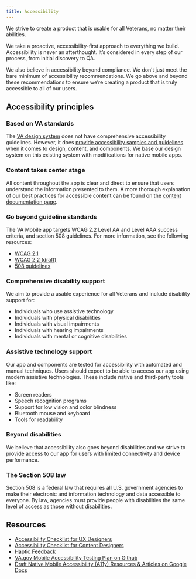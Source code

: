 ```yaml
---
title: Accessibility
---
```


We strive to create a product that is usable for all Veterans, no matter their abilities.

We take a proactive, accessibility-first approach to everything we build. Accessibility is never an afterthought. It’s considered in every step of our process, from initial discovery to QA.

We also believe in accessibility beyond compliance. We don’t just meet the bare minimum of accessibility recommendations. We go above and beyond these recommendations to ensure we’re creating a product that is truly accessible to all of our users.


## Accessibility principles


### Based on VA standards

The [VA design system](https://design.va.gov/) does not have comprehensive accessibility guidelines. However, it does [provide accessibility samples and guidelines](https://department-of-veterans-affairs.github.io/va-mobile-app/docs/UX/Foundations/Accessibility#:~:text=provide%20accessibility%20samples%20and%20guidelines) when it comes to design, content, and components. We base our design system on this existing system with modifications for native mobile apps.


### Content takes center stage

All content throughout the app is clear and direct to ensure that users understand the information presented to them. A more thorough explanation of our best practices for accessible content can be found on the [content documentation page](https://department-of-veterans-affairs.github.io/va-mobile-app/docs/UX/Foundations/Content).


### Go beyond guideline standards

The VA Mobile app targets WCAG 2.2 Level AA and Level AAA success criteria, and section 508 guidelines. For more information, see the following resources:

- [WCAG 2.1](https://www.w3.org/TR/WCAG21/)
- [WCAG 2.2 (draft)](https://www.w3.org/TR/WCAG22/)
- [508 guidelines](https://www.access-board.gov/ict/#508-chapter-1-application-and-administration)


### Comprehensive disability support

We aim to provide a usable experience for all Veterans and include disability support for:

- Individuals who use assistive technology
- Individuals with physical disabilities
- Individuals with visual impairments
- Individuals with hearing impairments
- Individuals with mental or cognitive disabilities


### Assistive technology support

Our app and components are tested for accessibility with automated and manual techniques. Users should expect to be able to access our app using modern assistive technologies. These include native and third-party tools like:

- Screen readers
- Speech recognition programs
- Support for low vision and color blindness
- Bluetooth mouse and keyboard
- Tools for readability


### Beyond disabilities

We believe that accessibility also goes beyond disabilities and we strive to provide access to our app for users with limited connectivity and device performance.


### The Section 508 law

Section 508 is a federal law that requires all U.S. government agencies to make their electronic and information technology and data accessible to everyone. By law, agencies must provide people with disabilities the same level of access as those without disabilities.


## Resources

* [Accessibility Checklist for UX Designers](/docs/UX/Foundations/Accessibility/a11y-checklist-ux-designers)
* [Accessibility Checklist for Content Designers](/docs/UX/Foundations/Accessibility/a11y-checklist-content-designers)
* [Haptic Feedback](/docs/UX/Patterns/haptics)
* [VA.gov Mobile Accessibility Testing Plan on Github](https://department-of-veterans-affairs.github.io/va-mobile-app/docs/UX/Foundations/Accessibility#:~:text=VA.gov%20Mobile%20Accessibility%20Testing%20Plan%20on%20Github)
* [Draft Native Mobile Accessibility (A11y) Resources & Articles on Google Docs](https://docs.google.com/document/d/1D2PFg7Am9FkTt4HgMK2leEh_AliiSSf7MCWu-FLf9fI/edit#heading=h.t09yqccug4vs)